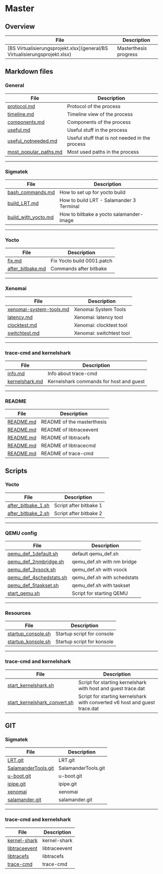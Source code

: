 # Master 
## Overview
| File       | Description |
|------------|-------|
| [BS Virtualisierungsprojekt.xlsx](general/BS Virtualisierungsprojekt.xlsx)   | Masterthesis progress |

## Markdown files
### General
| File       | Description |
|------------|-------|
| [protocol.md](general/protocol.md)   | Protocol of the process |
| [timeline.md](general/timeline.md)   | Timeline view of the process |
| [components.md](general/components.md)   | Components of the process |
| [useful.md](workflow/useful.md)   | Useful stuff in the process |
| [useful_notneeded.md](workflow/useful_notneeded.md)   | Useful stuff that is not needed in the process |
| [most_popular_paths.md](workflow/most_popular_paths.md)   | Most used paths in the process |

<hr>

### Sigmatek 
| File       | Description |
|------------|-------|
| [bash_commands.md](sigmatek/bash_commands.md)   | How to set up for yocto build |
| [build_LRT.md](sigmatek/build_LRT.md)   | How to build LRT - Salamander 3 Terminal |
| [build_with_yocto.md](sigmatek/build_with_yocto.md)  | How to bitbake a yocto salamander-image |

<hr>

### Yocto 
| File       | Description |
|------------|-------|
| [fix.md](yocto/fix.md)   | Fix Yocto build 0001.patch |
| [after_bitbake.md](yocto/after_bitbake.md)   | Commands after bitbake |

<hr>

### Xenomai
| File       | Description |
|------------|-------|
| [xenomai-system-tools.md](xenomai/xenomai-system-tools.md)   | Xenomai System Tools |
| [latency.md](xenomai/latency.md)   | Xenomai: latency tool |
| [clocktest.md](xenomai/clocktest.md)   | Xenomai: clocktest tool |
| [switchtest.md](xenomai/switchtest.md)   | Xenomai: switchtest tool |

<hr>

### trace-cmd and kernelshark
| File       | Description |
|------------|-------|
| [info.md](trace-cmd/analysis/info.md)   | Info about trace-cmd |
| [kernelshark.md](trace-cmd/analysis/kernelshark.md)   | Kernelshark commands for host and guest |

<hr>

### README 
| File       | Description |
|------------|-------|
| [README.md](README.md)   | README of the masterthesis |
| [README.md](trace-cmd/LTS/libtraceevent-1.8.2/README.md)   | README of libtraceevent |
| [README.md](trace-cmd/LTS/libtracefs-1.8.0/README.md)   | README of libtracefs |
| [README.md](trace-cmd/LTS/trace-cmd-libtracecmd-1.5.1/README.md)   | README of libtracecmd |
| [README.md](trace-cmd/LTS/trace-cmd-v3.2/README.md)   | README of trace-cmd |


## Scripts
### Yocto
| File       | Description |
|------------|-------|
| [after_bitbake_1.sh](yocto/after_bitbake_1.sh)   | Script after bitbake 1 |
| [after_bitbake_2.sh](yocto/after_bitbake_2.sh)   | Script after bitbake 2 |

<hr>

### QEMU config
| File       | Description |
|------------|-------|
| [qemu_def_1default.sh](QEMU/qemu_def_1default.sh) | default qemu_def.sh  |
| [qemu_def_2nmbridge.sh](QEMU/qemu_def_2nmbridge.sh) | qemu_def.sh with nm bridge  |
| [qemu_def_3vsock.sh](QEMU/qemu_def_3vsock.sh) |qemu_def.sh with vsock |
| [qemu_def_4schedstats.sh](QEMU/qemu_def_4schedstats.sh) | qemu_def.sh with schedstats  |
| [qemu_def_5taskset.sh](QEMU/qemu_def_5taskset.sh) | qemu_def.sh with taskset  |
| [start_qemu.sh](QEMU/start_qemu.sh) | Script for starting QEMU |


<hr>




### Resources 
| File       | Description |
|------------|-------|
| [startup_console.sh](resources/scripts/startup_console.sh)   | Startup script for console |
| [startup_konsole.sh](resources/scripts/startup_konsole.sh)   | Startup script for konsole |

<hr>


### trace-cmd and kernelshark
| File       | Description |
|------------|-------|
| [start_kernelshark.sh](trace-cmd/analysis/test/start_kernelshark.sh)   | Script for starting kernelshark with host and guest trace.dat |
| [start_kernelshark_convert.sh](trace-cmd/analysis/test/start_kernelshark_convert.sh)   | Script for starting kernelshark with converted v6 host and guest trace.dat |

## GIT
### Sigmatek
| File                                       | Description            |
|--------------------------------------------|------------------------|
| <a href="https://git.sigmatek.at/SIG_SW_BS/salamander/LRT" target="_blank">LRT.git</a>                     | LRT.git                |
| <a href="https://git.sigmatek.at/SIG_SW_BS/salamander/SalamanderTools.git" target="_blank">SalamanderTools.git</a> | SalamanderTools.git    |
| <a href="https://git.sigmatek.at/SIG_SW_BS/salamander/u-boot.git" target="_blank">u-boot.git</a>            | u-boot.git             |
| <a href="https://git.sigmatek.at/SIG_SW_BS/salamander/ipipe.git" target="_blank">ipipe.git</a>             | ipipe.git              |
| <a href="https://git.sigmatek.at/SIG_SW_BS/salamander/xenomai" target="_blank">xenomai</a>                | xenomai                |
| <a href="https://git.sigmatek.at/SIG_SW_BS/salamander/yocto4/salamander.git" target="_blank">salamander.git</a>  | salamander.git         |

<hr>

### trace-cmd and kernelshark
| File       | Description |
|------------|-------|
| <a href="https://git.kernel.org/pub/scm/utils/trace-cmd/kernel-shark.git/" target="_blank">kernel-shark</a>  | kernel-shark |
| <a href="https://git.kernel.org/pub/scm/libs/libtrace/libtraceevent.git/" target="_blank">libtraceevent</a>  | libtraceevent |
| <a href="https://git.kernel.org/pub/scm/libs/libtrace/libtracefs.git/" target="_blank">libtracefs</a>  | libtracefs |
| <a href="https://git.kernel.org/pub/scm/utils/trace-cmd/trace-cmd.git/" target="_blank">trace-cmd</a>  | trace-cmd |
